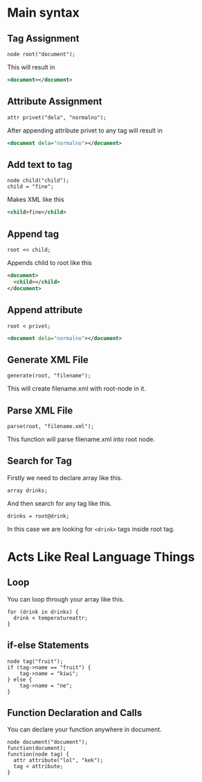 # Main syntax
## Tag Assignment
```
node root("document");
```
This will result in
```xml
<document></document>
```
## Attribute Assignment
```
attr privet("dela", "normalno");
```
After appending attribute privet to any tag will result in
```xml
<document dela="normalno"></document>
```
## Add text to tag
```
node child("child");
child = "fine";
```
Makes XML like this
```xml
<child>fine</child>
```
## Append tag
```
root << child;
```
Appends child to root like this
```xml
<document>
  <child></child>
</document>
```
## Append attribute
```
root < privet;
```
```xml
<document dela="normalno"></document>
```
## Generate XML File
```
generate(root, "filename");
```
This will create filename.xml  with root-node in it.
## Parse XML File
```
parse(root, "filename.xml");
```
This function will parse filename.xml into root node.
## Search for Tag
Firstly we need to declare array like this.
```
array drinks;
```
And then search for any tag like this.
```
drinks = root@drink;
```
In this case we are looking for `<drink>` tags inside root tag.
# Acts Like Real Language Things
## Loop
You can loop through your array like this.
```
for (drink in drinks) {
  drink < temperatureattr;
}
```
## if-else Statements
```
node tag("fruit");
if (tag->name == "fruit") {
    tag->name = "kiwi";
} else {
    tag->name = "ne";
}
```
## Function Declaration and Calls
You can declare your function anywhere in document.
```
node document("document");
function(document);
function(node tag) {
  attr attribute("lol", "kek");
  tag < attribute;
}
```
